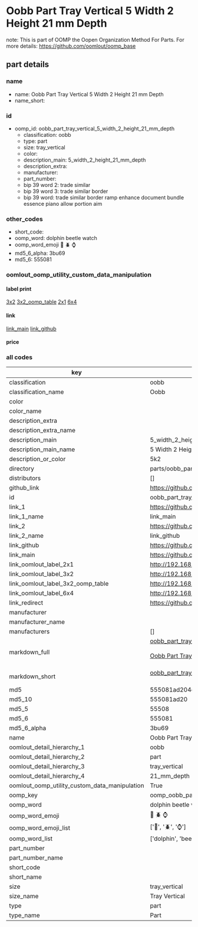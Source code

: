 # Oobb Part Tray Vertical 5 Width 2 Height 21 mm Depth  

note: This is part of OOMP the Oopen Organization Method For Parts. For more details: https://github.com/oomlout/oomp_base

##  part details
  







### name
* name: Oobb Part Tray Vertical 5 Width 2 Height 21 mm Depth
* name_short: 
### id
* oomp_id: oobb_part_tray_vertical_5_width_2_height_21_mm_depth
  * classification: oobb
  * type: part
  * size: tray_vertical
  * color: 
  * description_main: 5_width_2_height_21_mm_depth
  * description_extra: 
  * manufacturer: 
  * part_number: 
  * bip 39 word 2: trade similar
  * bip 39 word 3: trade similar border
  * bip 39 word: trade similar border ramp enhance document bundle essence piano allow portion aim

### other_codes
* short_code: 
* oomp_word: dolphin beetle watch
* oomp_word_emoji :dolphin: :beetle: :watch:
* md5_6_alpha: 3bu69
* md5_6: 555081






### oomlout_oomp_utility_custom_data_manipulation
#### label print
[3x2](http://192.168.1.245:1112/?label=oomp%203bu69)
[3x2_oomp_table](http://192.168.1.108:1112/?label=oomp%203bu69)
[2x1](http://192.168.1.242:1112/?label=oomp%203bu69)
[6x4](http://192.168.1.55:1112/?label=oomp%203bu69)    

#### link

[link_main](https://github.com/oomlout/oomlout_oomp_version_1_messy/tree/main/parts/oobb_part_tray_vertical_5_width_2_height_21_mm_depth) [link_github](https://github.com/oomlout/oomlout_oomp_version_1_messy/tree/main/parts/oobb_part_tray_vertical_5_width_2_height_21_mm_depth)                             

#### price







### all codes 
| key | value |  
| --- | --- |  
| classification | oobb |  
| classification_name | Oobb |  
| color |  |  
| color_name |  |  
| description_extra |  |  
| description_extra_name |  |  
| description_main | 5_width_2_height_21_mm_depth |  
| description_main_name | 5 Width 2 Height 21 mm Depth |  
| description_or_color | 5k2 |  
| directory | parts/oobb_part_tray_vertical_5_width_2_height_21_mm_depth |  
| distributors | [] |  
| github_link | https://github.com/oomlout/oomlout_oomp_part_src/tree/main/parts/oobb_part_tray_vertical_5_width_2_height_21_mm_depth |  
| id | oobb_part_tray_vertical_5_width_2_height_21_mm_depth |  
| link_1 | https://github.com/oomlout/oomlout_oomp_version_1_messy/tree/main/parts/oobb_part_tray_vertical_5_width_2_height_21_mm_depth |  
| link_1_name | link_main |  
| link_2 | https://github.com/oomlout/oomlout_oomp_version_1_messy/tree/main/parts/oobb_part_tray_vertical_5_width_2_height_21_mm_depth |  
| link_2_name | link_github |  
| link_github | https://github.com/oomlout/oomlout_oomp_version_1_messy/tree/main/parts/oobb_part_tray_vertical_5_width_2_height_21_mm_depth |  
| link_main | https://github.com/oomlout/oomlout_oomp_version_1_messy/tree/main/parts/oobb_part_tray_vertical_5_width_2_height_21_mm_depth |  
| link_oomlout_label_2x1 | http://192.168.1.242:1112/?label=oomp%203bu69 |  
| link_oomlout_label_3x2 | http://192.168.1.245:1112/?label=oomp%203bu69 |  
| link_oomlout_label_3x2_oomp_table | http://192.168.1.108:1112/?label=oomp%203bu69 |  
| link_oomlout_label_6x4 | http://192.168.1.55:1112/?label=oomp%203bu69 |  
| link_redirect | https://github.com/oomlout/oomlout_oomp_version_1_messy/tree/main/parts/oobb_part_tray_vertical_5_width_2_height_21_mm_depth |  
| manufacturer |  |  
| manufacturer_name |  |  
| manufacturers | [] |  
| markdown_full | [oobb_part_tray_vertical_5_width_2_height_21_mm_depth](none)<br>[](none)<br>[Oobb Part Tray Vertical 5 Width 2 Height 21 Mm Depth](none)<br><br> |  
| markdown_short | [oobb_part_tray_vertical_5_width_2_height_21_mm_depth](none)<br><br> |  
| md5 | 555081ad204d43c901a54b1633b23f35 |  
| md5_10 | 555081ad20 |  
| md5_5 | 55508 |  
| md5_6 | 555081 |  
| md5_6_alpha | 3bu69 |  
| name | Oobb Part Tray Vertical 5 Width 2 Height 21 mm Depth |  
| oomlout_detail_hierarchy_1 | oobb |  
| oomlout_detail_hierarchy_2 | part |  
| oomlout_detail_hierarchy_3 | tray_vertical |  
| oomlout_detail_hierarchy_4 | 21_mm_depth |  
| oomlout_oomp_utility_custom_data_manipulation | True |  
| oomp_key | oomp_oobb_part_tray_vertical_5_width_2_height_21_mm_depth |  
| oomp_word | dolphin beetle watch |  
| oomp_word_emoji | :dolphin: :beetle: :watch: |  
| oomp_word_emoji_list | [':dolphin:', ':beetle:', ':watch:'] |  
| oomp_word_list | ['dolphin', 'beetle', 'watch'] |  
| part_number |  |  
| part_number_name |  |  
| short_code |  |  
| short_name |  |  
| size | tray_vertical |  
| size_name | Tray Vertical |  
| type | part |  
| type_name | Part |  
